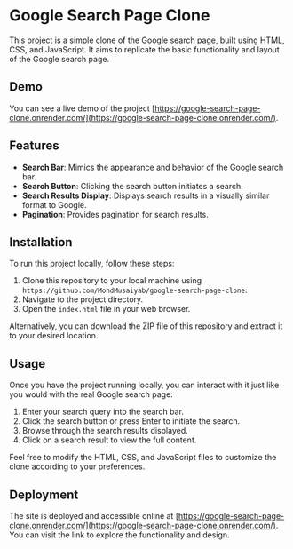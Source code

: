 # Google Search Page Clone

This project is a simple clone of the Google search page, built using HTML, CSS, and JavaScript. It aims to replicate the basic functionality and layout of the Google search page.

## Demo

You can see a live demo of the project  [https://google-search-page-clone.onrender.com/](https://google-search-page-clone.onrender.com/).

## Features

- **Search Bar**: Mimics the appearance and behavior of the Google search bar.
- **Search Button**: Clicking the search button initiates a search.
- **Search Results Display**: Displays search results  in a visually similar format to Google.
- **Pagination**: Provides pagination for search results.

## Installation

To run this project locally, follow these steps:

1. Clone this repository to your local machine using `https://github.com/MohdMusaiyab/google-search-page-clone`.
2. Navigate to the project directory.
3. Open the `index.html` file in your web browser.

Alternatively, you can download the ZIP file of this repository and extract it to your desired location.

## Usage

Once you have the project running locally, you can interact with it just like you would with the real Google search page:

1. Enter your search query into the search bar.
2. Click the search button or press Enter to initiate the search.
3. Browse through the search results displayed.
4. Click on a search result to view the full content.

Feel free to modify the HTML, CSS, and JavaScript files to customize the clone according to your preferences.
## Deployment
The site is deployed and accessible online at [https://google-search-page-clone.onrender.com/](https://google-search-page-clone.onrender.com/). You can visit the link to explore the functionality and design.


